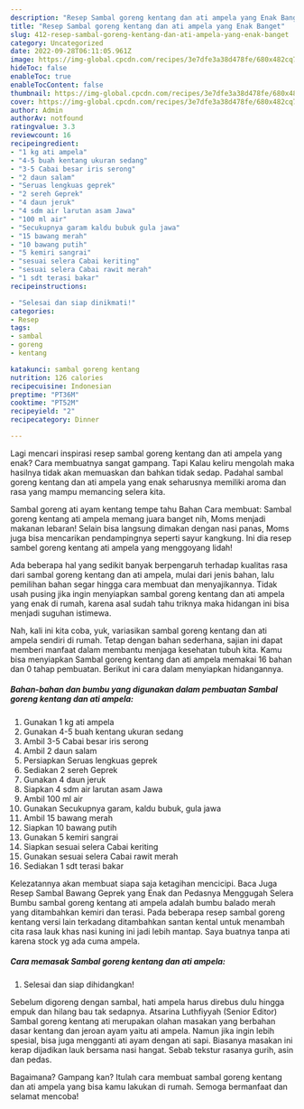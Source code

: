 ```yaml
---
description: "Resep Sambal goreng kentang dan ati ampela yang Enak Banget"
title: "Resep Sambal goreng kentang dan ati ampela yang Enak Banget"
slug: 412-resep-sambal-goreng-kentang-dan-ati-ampela-yang-enak-banget
category: Uncategorized
date: 2022-09-28T06:11:05.961Z
image: https://img-global.cpcdn.com/recipes/3e7dfe3a38d478fe/680x482cq70/sambal-goreng-kentang-dan-ati-ampela-foto-resep-utama.jpg
hideToc: false
enableToc: true
enableTocContent: false
thumbnail: https://img-global.cpcdn.com/recipes/3e7dfe3a38d478fe/680x482cq70/sambal-goreng-kentang-dan-ati-ampela-foto-resep-utama.jpg
cover: https://img-global.cpcdn.com/recipes/3e7dfe3a38d478fe/680x482cq70/sambal-goreng-kentang-dan-ati-ampela-foto-resep-utama.jpg
author: Admin
authorAv: notfound
ratingvalue: 3.3
reviewcount: 16
recipeingredient:
- "1 kg ati ampela"
- "4-5 buah kentang ukuran sedang"
- "3-5 Cabai besar iris serong"
- "2 daun salam"
- "Seruas lengkuas geprek"
- "2 sereh Geprek"
- "4 daun jeruk"
- "4 sdm air larutan asam Jawa"
- "100 ml air"
- "Secukupnya garam kaldu bubuk gula jawa"
- "15 bawang merah"
- "10 bawang putih"
- "5 kemiri sangrai"
- "sesuai selera Cabai keriting"
- "sesuai selera Cabai rawit merah"
- "1 sdt terasi bakar"
recipeinstructions:

- "Selesai dan siap dinikmati!"
categories:
- Resep
tags:
- sambal
- goreng
- kentang

katakunci: sambal goreng kentang 
nutrition: 126 calories
recipecuisine: Indonesian
preptime: "PT36M"
cooktime: "PT52M"
recipeyield: "2"
recipecategory: Dinner

---
```



Lagi mencari inspirasi resep sambal goreng kentang dan ati ampela yang enak? Cara membuatnya sangat gampang. Tapi Kalau keliru mengolah maka hasilnya tidak akan memuaskan dan bahkan tidak sedap. Padahal sambal goreng kentang dan ati ampela yang enak seharusnya memiliki aroma dan rasa yang mampu memancing selera kita.


Sambal goreng ati ayam kentang tempe tahu Bahan Cara membuat: Sambal goreng kentang ati ampela memang juara banget nih, Moms menjadi makanan lebaran! Selain bisa langsung dimakan dengan nasi panas, Moms juga bisa mencarikan pendampingnya seperti sayur kangkung. Ini dia resep sambel goreng kentang ati ampela yang menggoyang lidah!

Ada beberapa hal yang sedikit banyak berpengaruh terhadap kualitas rasa dari sambal goreng kentang dan ati ampela, mulai dari jenis bahan, lalu pemilihan bahan segar hingga cara membuat dan menyajikannya. Tidak usah pusing jika ingin menyiapkan sambal goreng kentang dan ati ampela yang enak di rumah, karena asal sudah tahu triknya maka hidangan ini bisa menjadi suguhan istimewa.


Nah, kali ini kita coba, yuk, variasikan sambal goreng kentang dan ati ampela sendiri di rumah. Tetap dengan bahan sederhana, sajian ini dapat memberi manfaat dalam membantu menjaga kesehatan tubuh kita. Kamu bisa menyiapkan Sambal goreng kentang dan ati ampela memakai 16 bahan dan 0 tahap pembuatan. Berikut ini cara dalam menyiapkan hidangannya.

<!--inarticleads1-->

##### Bahan-bahan dan bumbu yang digunakan dalam pembuatan Sambal goreng kentang dan ati ampela:

1. Gunakan 1 kg ati ampela
1. Gunakan 4-5 buah kentang ukuran sedang
1. Ambil 3-5 Cabai besar iris serong
1. Ambil 2 daun salam
1. Persiapkan Seruas lengkuas geprek
1. Sediakan 2 sereh Geprek
1. Gunakan 4 daun jeruk
1. Siapkan 4 sdm air larutan asam Jawa
1. Ambil 100 ml air
1. Gunakan Secukupnya garam, kaldu bubuk, gula jawa
1. Ambil 15 bawang merah
1. Siapkan 10 bawang putih
1. Gunakan 5 kemiri sangrai
1. Siapkan sesuai selera Cabai keriting
1. Gunakan sesuai selera Cabai rawit merah
1. Sediakan 1 sdt terasi bakar


Kelezatannya akan membuat siapa saja ketagihan mencicipi. Baca Juga Resep Sambal Bawang Geprek yang Enak dan Pedasnya Menggugah Selera Bumbu sambal goreng kentang ati ampela adalah bumbu balado merah yang ditambahkan kemiri dan terasi. Pada beberapa resep sambal goreng kentang versi lain terkadang ditambahkan santan kental untuk menambah cita rasa lauk khas nasi kuning ini jadi lebih mantap. Saya buatnya tanpa ati karena stock yg ada cuma ampela. 

<!--inarticleads2-->

##### Cara memasak Sambal goreng kentang dan ati ampela:


1. Selesai dan siap dihidangkan!

Sebelum digoreng dengan sambal, hati ampela harus direbus dulu hingga empuk dan hilang bau tak sedapnya. Atsarina Luthfiyyah (Senior Editor) Sambal goreng kentang ati merupakan olahan masakan yang berbahan dasar kentang dan jeroan ayam yaitu ati ampela. Namun jika ingin lebih spesial, bisa juga mengganti ati ayam dengan ati sapi. Biasanya masakan ini kerap dijadikan lauk bersama nasi hangat. Sebab tekstur rasanya gurih, asin dan pedas. 

Bagaimana? Gampang kan? Itulah cara membuat sambal goreng kentang dan ati ampela yang bisa kamu lakukan di rumah. Semoga bermanfaat dan selamat mencoba!
